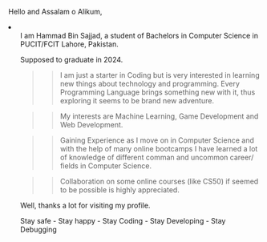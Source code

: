 Hello and Assalam o Alikum,

<li><ul> I am Hammad Bin Sajjad, a student of Bachelors in Computer Science in PUCIT/FCIT Lahore, Pakistan.

 Supposed to graduate in 2024.

>>I am just a starter in Coding but is very interested in learning new things about technology and programming.
  Every Programming Language brings something new with it, thus exploring it seems to be brand new adventure.

>> My interests are Machine Learning, Game Development and Web Development.

>> Gaining Experience as I move on in Computer Science and with the help of many online bootcamps I have learned
   a lot of knowledge of different comman and uncommon career/ fields in Computer Science.
   
>> Collaboration on some online courses (like CS50) if seemed to be possible is highly appreciated.

Well, thanks a lot for visiting my profile. 

Stay safe - Stay happy - Stay Coding - Stay Developing - Stay Debugging 
